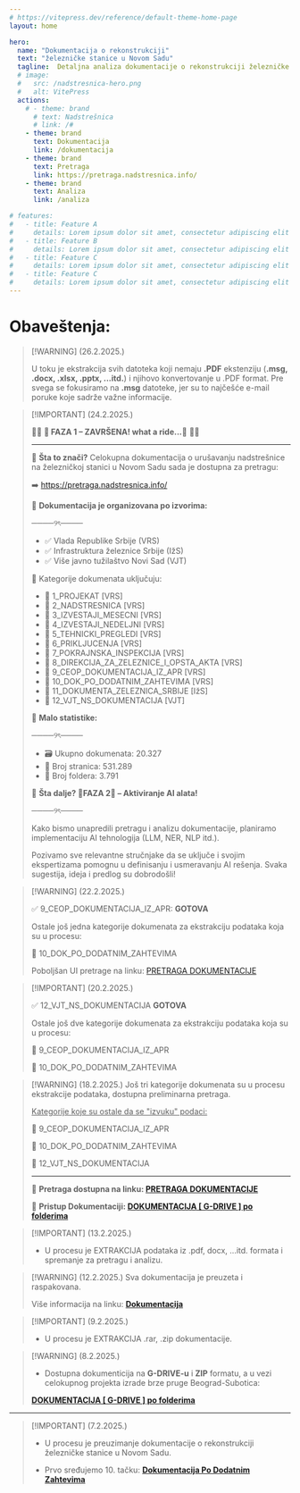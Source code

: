 ```yaml
---
# https://vitepress.dev/reference/default-theme-home-page
layout: home

hero:
  name: "Dokumentacija o rekonstrukciji"
  text: "železničke stanice u Novom Sadu"
  tagline:  Detaljna analiza dokumentacije o rekonstrukciji železničke stanice u Novom Sadu
  # image:
  #   src: /nadstresnica-hero.png
  #   alt: VitePress
  actions:
    # - theme: brand
      # text: Nadstrešnica
      # link: /#
    - theme: brand
      text: Dokumentacija
      link: /dokumentacija
    - theme: brand
      text: Pretraga
      link: https://pretraga.nadstresnica.info/
    - theme: brand
      text: Analiza
      link: /analiza

# features:
#   - title: Feature A
#     details: Lorem ipsum dolor sit amet, consectetur adipiscing elit
#   - title: Feature B
#     details: Lorem ipsum dolor sit amet, consectetur adipiscing elit
#   - title: Feature C
#     details: Lorem ipsum dolor sit amet, consectetur adipiscing elit
#   - title: Feature C
#     details: Lorem ipsum dolor sit amet, consectetur adipiscing elit
---
```


# Obaveštenja:

> [!WARNING] (26.2.2025.) 
> 
> U toku je ekstrakcija svih datoteka koji nemaju **.PDF** ekstenziju (**.msg, .docx, .xlsx, .pptx, ...itd.**) i njihovo konvertovanje u .PDF format.
> Pre svega se fokusiramo na **.msg** datoteke, jer su to najčešće e-mail poruke koje sadrže važne informacije.
>

> [!IMPORTANT] (24.2.2025.) 
> 
> 🚨🚨 **🔹 FAZA 1 – ZAVRŠENA! what a ride...🔹** 🚨🚨
>
> ---
> 
> 📢 **Šta to znači?**
> Celokupna dokumentacija o urušavanju nadstrešnice na železničkoj stanici u Novom Sadu sada je dostupna za pretragu:
> 
> ➡️ https://pretraga.nadstresnica.info/
> 
> 🔎 **Dokumentacija je organizovana po izvorima:**
>
> ────୨ৎ────
>
> - ✅ Vlada Republike Srbije (VRS)
> - ✅ Infrastruktura železnice Srbije (IžS)
> - ✅ Više javno tužilaštvo Novi Sad (VJT)
> 
> 🔹 Kategorije dokumenata uključuju:
> - 📂 1_PROJEKAT [VRS]
> - 📂 2_NADSTRESNICA [VRS]
> - 📂 3_IZVESTAJI_MESECNI [VRS]
> - 📂 4_IZVESTAJI_NEDELJNI [VRS]
> - 📂 5_TEHNICKI_PREGLEDI [VRS]
> - 📂 6_PRIKLJUCENJA [VRS]
> - 📂 7_POKRAJNSKA_INSPEKCIJA [VRS]
> - 📂 8_DIREKCIJA_ZA_ZELEZNICE_I_OPSTA_AKTA [VRS]
> - 📂 9_CEOP_DOKUMENTACIJA_IZ_APR [VRS]
> - 📂 10_DOK_PO_DODATNIM_ZAHTEVIMA [VRS]
> - 📂 11_DOKUMENTA_ZELEZNICA_SRBIJE [IžS]
> - 📂 12_VJT_NS_DOKUMENTACIJA [VJT]
> 
> 🎢 **Malo statistike:**
>
> ────୨ৎ────
>
> - 🗃️ Ukupno dokumenata: 20.327
> - 📄 Broj stranica: 531.289
> - 📂 Broj foldera: 3.791
> 
> 🚀 **Šta dalje? 🔹FAZA 2🔹 – Aktiviranje AI alata!** 
>
> ────୨ৎ────
>
> Kako bismo unapredili pretragu i analizu dokumentacije, planiramo implementaciju AI tehnologija (LLM, NER, NLP itd.).
>
> Pozivamo sve relevantne stručnjake da se uključe i svojim ekspertizama pomognu u definisanju i usmeravanju AI rešenja. Svaka sugestija, ideja i predlog su dobrodošli!
> 
>

> [!WARNING] (22.2.2025.) 
> 
> ✅ 9_CEOP_DOKUMENTACIJA_IZ_APR: **GOTOVA**
> 
> Ostale još jedna kategorije dokumenata za ekstrakciju podataka koja su u procesu:
>
> 📌 10_DOK_PO_DODATNIM_ZAHTEVIMA
>
>Poboljšan UI pretrage na linku: [PRETRAGA DOKUMENTACIJE](https://pretraga.nadstresnica.info/)
>

> [!IMPORTANT] (20.2.2025.) 
> 
> ✅ 12_VJT_NS_DOKUMENTACIJA **GOTOVA**
> 
> Ostale još dve kategorije dokumenata za ekstrakciju podataka koja su u procesu:
>
> 📌 9_CEOP_DOKUMENTACIJA_IZ_APR
>
> 📌 10_DOK_PO_DODATNIM_ZAHTEVIMA
>
>

> [!WARNING] (18.2.2025.) Još tri kategorije dokumenata su u procesu ekstrakcije podataka, dostupna preliminarna pretraga.
> 
> <u>Kategorije koje su ostale da se "izvuku" podaci:</u>
>
> 📌 9_CEOP_DOKUMENTACIJA_IZ_APR
>
> 📌 10_DOK_PO_DODATNIM_ZAHTEVIMA
>
> 📌 12_VJT_NS_DOKUMENTACIJA
>
> ---
>
> 🔎 **Pretraga dostupna na linku: [PRETRAGA DOKUMENTACIJE](https://pretraga.nadstresnica.info/)**
>
> 📂 **Pristup Dokumentaciji: [DOKUMENTACIJA [ G-DRIVE ] po folderima](https://drive.google.com/drive/folders/1JnY0cUPzIX9tSkZ-cFRiDXdSgtqmhvYd?usp=sharing)**

> [!IMPORTANT] (13.2.2025.) 
> 
> - U procesu je EXTRAKCIJA podataka iz .pdf, docx, ...itd. formata i spremanje za pretragu i analizu.

> [!WARNING] (12.2.2025.) Sva dokumentacija je preuzeta i raspakovana.
> 
> Više informacija na linku: **[Dokumentacija](/dokumentacija)**
> 

> [!IMPORTANT] (9.2.2025.) 
> 
> - U procesu je EXTRAKCIJA .rar, .zip dokumentacije.
>

> [!WARNING] (8.2.2025.)
> - Dostupna dokumenticija na **G-DRIVE-u** i **ZIP** formatu, a u vezi celokupnog projekta izrade brze pruge Beograd-Subotica:
>
> **[DOKUMENTACIJA [ G-DRIVE ] po folderima](https://drive.google.com/drive/folders/1JnY0cUPzIX9tSkZ-cFRiDXdSgtqmhvYd?usp=sharing)**
>
<!-- > **[SVA DOKUMENTACIJA [ ZIP ] file format](https://drive.google.com/file/d/1_Fa0NNSXHu1Nmwsz5wWEJYA5lNXP8BoD/view?usp=sharing)** -->


---

> [!IMPORTANT] (7.2.2025.) 
> 
> - U procesu je preuzimanje dokumentacije o rekonstrukciji železničke stanice u Novom Sadu.
>
> - Prvo sređujemo 10. tačku: **[Dokumentacija Po Dodatnim Zahtevima](https://www.srbija.gov.rs/dokument/845935/dokumenta-ministarstva-gradjevinarstva-saobracaja-i-infrastrukture-koja-se-ticu-moguceg-izvrsenja-krivicnog-dela-povodom-pada-nadstresnice-na-zeleznickoj-stanici-u-novom-sadu-1-novembra-2024-godine-22.php)**

